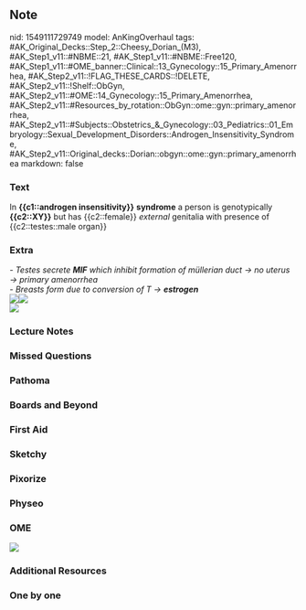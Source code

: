 ## Note
nid: 1549111729749
model: AnKingOverhaul
tags: #AK_Original_Decks::Step_2::Cheesy_Dorian_(M3), #AK_Step1_v11::#NBME::21, #AK_Step1_v11::#NBME::Free120, #AK_Step1_v11::#OME_banner::Clinical::13_Gynecology::15_Primary_Amenorrhea, #AK_Step2_v11::!FLAG_THESE_CARDS::!DELETE, #AK_Step2_v11::!Shelf::ObGyn, #AK_Step2_v11::#OME::14_Gynecology::15_Primary_Amenorrhea, #AK_Step2_v11::#Resources_by_rotation::ObGyn::ome::gyn::primary_amenorrhea, #AK_Step2_v11::#Subjects::Obstetrics_&_Gynecology::03_Pediatrics::01_Embryology::Sexual_Development_Disorders::Androgen_Insensitivity_Syndrome, #AK_Step2_v11::Original_decks::Dorian::obgyn::ome::gyn::primary_amenorrhea
markdown: false

### Text
In <b>{{c1::androgen insensitivity}}</b> <b>syndrome</b> a person
is genotypically <b>{{c2::XY}}</b> but has {{c2::female}}
<i>external</i> genitalia with presence of {{c2::testes::male
organ}}

### Extra
<div>
  <i>- Testes secrete <b>MIF</b> which inhibit formation of
  müllerian duct → no uterus → primary amenorrhea</i>
</div>
<div>
  <i>- Breasts form due to conversion of T → <b>estrogen</b></i>
</div>
<div>
  <i><img src=
  "paste-b9da3d6d72be03b6f1e426da47abbcd6128a2538.jpg"><img src=
  "paste-258720239976449_1505754167063.jpg"></i>
</div><img src="paste-277042570461185.jpg">

### Lecture Notes


### Missed Questions


### Pathoma


### Boards and Beyond


### First Aid


### Sketchy


### Pixorize


### Physeo


### OME
<div class="ome-widget">
  <a href=
  "https://onlinemeded.org/spa/gynecology/primary-amenorrhea/acquire?ref=anki">
  <img src="_OME_AnkiFlashcards_Lesson_3.png"></a>
</div>

### Additional Resources


### One by one

